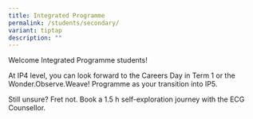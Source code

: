 ```yaml
---
title: Integrated Programme
permalink: /students/secondary/
variant: tiptap
description: ""
---
```

<p>Welcome Integrated Programme students!</p>
<p>At IP4 level, you can look forward to the Careers Day in Term 1 or the
Wonder.Observe.Weave! Programme as your transition into IP5.</p>
<p>Still unsure? Fret not. Book a 1.5 h self-exploration journey with the
ECG Counsellor.</p>
